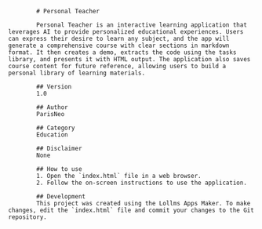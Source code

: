 
            # Personal Teacher

            Personal Teacher is an interactive learning application that leverages AI to provide personalized educational experiences. Users can express their desire to learn any subject, and the app will generate a comprehensive course with clear sections in markdown format. It then creates a demo, extracts the code using the tasks library, and presents it with HTML output. The application also saves course content for future reference, allowing users to build a personal library of learning materials.

            ## Version
            1.0

            ## Author
            ParisNeo

            ## Category
            Education

            ## Disclaimer
            None

            ## How to use
            1. Open the `index.html` file in a web browser.
            2. Follow the on-screen instructions to use the application.

            ## Development
            This project was created using the Lollms Apps Maker. To make changes, edit the `index.html` file and commit your changes to the Git repository.
            